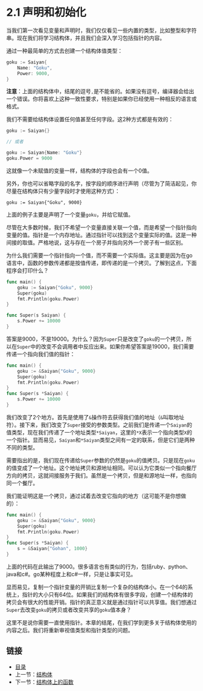 # 2.1 声明和初始化

当我们第一次看见变量和声明时，我们仅仅看见一些内置的类型，比如整型和字符串。现在我们将学习结构体，并且我们会深入学习包括指针的内容。

通过一种最简单的方式去创建一个结构体值类型：

```go
goku := Saiyan{
    Name: "Goku",
    Power: 9000,
}
```

**注意**：上面的结构体中，结尾的逗号`,`是不能省的。如果没有逗号，编译器会给出一个错误。你将喜欢上这种一致性要求，特别是如果你已经使用一种相反的语言或格式。

我们不需要给结构体设置任何值甚至任何字段。这2种方式都是有效的：

```go
goku := Saiyan{}

// 或者

goku := Saiyan{Name: "Goku"}
goku.Power = 9000
```

这就像一个未赋值的变量一样，结构体的字段也会有一个0值。

另外，你也可以省略字段的名字，按字段的顺序进行声明（尽管为了简洁起见，你尽量在结构体只有少量字段时才使用这种方式）：

`goku := Saiyan{"Goku", 9000}`

上面的例子主要是声明了一个变量`goku`，并给它赋值。

尽管在大多数时候，我们不希望一个变量直接关联一个值，而是希望一个指针指向变量的值。指针是一个内存地址。通过指针可以找到这个变量实际的值。这是一种间接的取值。严格地说，这与存在一个房子并指向另外一个房子有一些区别。

为什么我们需要一个指针指向一个值，而不需要一个实际值。这主要是因为在go语言中，函数的参数传递都是按值传递，即传递的是一个拷贝。了解到这点，下面程序会打印什么？

```go
func main() {
    goku := Saiyan{"Goku", 9000}
    Super(goku)
    fmt.Println(goku.Power)
}

func Super(s Saiyan) {
    s.Power += 10000
}
```

答案是9000，不是19000。为什么？因为`Super`只是改变了`goku`的一个拷贝，所以在`Super`中的改变不会调用者中反应出来。如果你希望答案是19000，我们需要传递一个指向我们值的指针：

```go
func main() {
    goku := &Saiyan{"Goku", 9000}
    Super(goku)
    fmt.Println(goku.Power)
}
func Super(s *Saiyan) {
    s.Power += 10000
}
```

我们改变了2个地方。首先是使用了`&`操作符去获得我们值的地址（`&`叫取地址符）。接下来，我们改变了`Super`接受的参数类型。之前我们是传递一个`Saiyan`的值类型，现在我们传递了一个地址类型`*Saiyan`，这里的`*X`表示一个指向类型`X`的一个指针。显而易见，`Saiyan`和`*Saiyan`类型之间有一定的联系，但是它们是两种不同的类型。

需要指出的是，我们现在传递给`Super`参数的仍然是`goku`的值拷贝。只是现在`goku`的值变成了一个地址。这个地址拷贝和源地址相同。可以认为它类似一个指向餐厅方向的拷贝，这就间接服务于我们。虽然是一个拷贝，但是和源地址一样，也指向同一个餐厅。

我们能证明这是一个拷贝，通过试着去改变它指向的地方（这可能不是你想做的）：

```go
func main() {
    goku := &Saiyan{"Goku", 9000}
    Super(goku)
    fmt.Println(goku.Power)
}
func Super(s *Saiyan) {
    s = &Saiyan{"Gohan", 1000}
}
```

上面的代码在此输出了9000。很多语言也有类似的行为，包括ruby、python、java和c#。go某种程度上和c#一样，只是让事实可见。

显而易见，复制一个指针变量的开销比复制一个复杂的结构体小。在一个64的系统上，指针的大小只有64位。如果我们的结构体有很多字段，创建一个结构体的拷贝会有很大的性能开销。指针的真正意义就是通过指针可以共享值。我们想通过`Super`去改变`goku`的拷贝或者改变共享的`goku`值本身？

这里不是说你需要一直使用指针。本章的结尾，在我们学到更多关于结构体使用的内容之后。我们将重新审视值类型和指针类型的问题。

## 链接

- [目录](directory.md)
- 上一节：[结构体](2.0.md)
- 下一节：[结构体上的函数](2.2.md)
